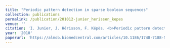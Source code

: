 ```yaml
---
title: "Periodic pattern detection in sparse boolean sequences"
collection: publications
permalink: /publication/201012-junier_herisson_kepes
venue: ''
citation: 'I. Junier, J. Hérisson, F. Képès. <b>Periodic pattern detection in sparse boolean sequences</b>, <i>Algorithms for Molecular Biology,</i> December 2010'
year: '2010'
paperurl: 'https://almob.biomedcentral.com/articles/10.1186/1748-7188-5-31'
---
```

